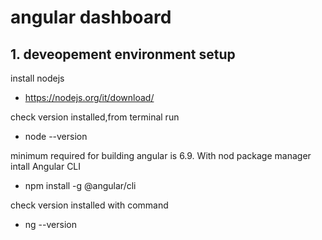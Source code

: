 
# angular dashboard

## 1. deveopement environment setup
install nodejs
- https://nodejs.org/it/download/

check version installed,from terminal run 
- node --version

minimum required for building angular is 6.9.
With nod package manager intall Angular CLI
- npm install -g @angular/cli

check version installed with command 
- ng --version


   
